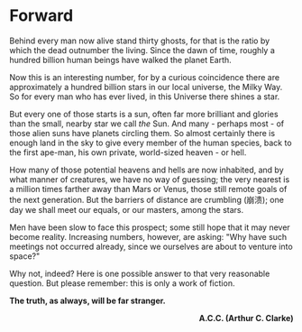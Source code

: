 # Forward

Behind every man now alive stand thirty ghosts, for that is the ratio by which the dead outnumber the living. Since the dawn of time, roughly a hundred billion human beings have walked the planet Earth.

Now this is an interesting number, for by a curious coincidence there are approximately a hundred billion stars in our local universe, the Milky Way. So for every man who has ever lived, in this Universe there shines a star.

But every one of those starts is a sun, often far more brilliant and glories than the small, nearby star we call _the_ Sun. And many - perhaps most - of those alien suns have planets circling them. So almost certainly there is enough land in the sky to give every member of the human species, back to the first ape-man, his own private, world-sized heaven - or hell.

How many of those potential heavens and hells are now inhabited, and by what manner of creatures, we have no way of guessing; the very nearest is a million times farther away than Mars or Venus, those still remote goals of the next generation. But the barriers of distance are crumbling (崩溃); one day we shall meet our equals, or our masters, among the stars.

Men have been slow to face this prospect; some still hope that it may never become reality. Increasing numbers, however, are asking: "Why have such meetings not occurred already, since we ourselves are about to venture into space?"

Why not, indeed? Here is one possible answer to that very reasonable question. But please remember: this is only a work of fiction.

__The truth, as always, will be far stranger.__

<div style="text-align: right"><b>A.C.C. (Arthur C. Clarke)</b></div>

